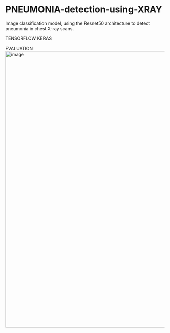# PNEUMONIA-detection-using-XRAY
Image classification model, using the Resnet50 architecture to detect pneumonia in chest X-ray scans.

TENSORFLOW
KERAS


EVALUATION
<img width="875" alt="image" src="https://github.com/muskangupta1906/PNEUMONIA-detection-using-XRAY/assets/117216645/ae9a23ba-11f3-4e17-9fbd-c0f72d1b8f47">

